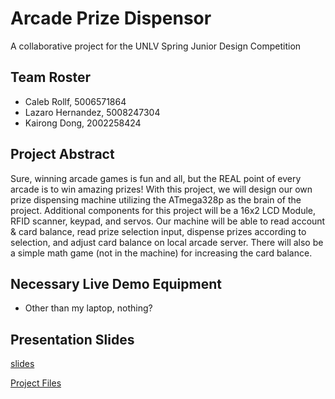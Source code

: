 # Arcade Prize Dispensor
A collaborative project for the UNLV Spring Junior Design Competition

## Team Roster
* Caleb Rollf, 5006571864
* Lazaro Hernandez, 5008247304
* Kairong Dong, 2002258424

## Project Abstract
Sure, winning arcade games is fun and all, but the REAL point of every arcade is to win amazing prizes! With this project, we will design our own prize dispensing machine utilizing the ATmega328p as the brain of the project. Additional components for this project will be a 16x2 LCD Module, RFID scanner, keypad, and servos. Our machine will be able to read account & card balance, read prize selection input, dispense prizes according to selection, and adjust card balance on local arcade server. There will also be a simple math game (not in the machine) for increasing the card balance.

## Necessary Live Demo Equipment
* Other than my laptop, nothing?

## Presentation Slides 
[slides](https://docs.google.com/presentation/d/1KSzQ0fQuwS3C7kYbEdNlXino_Yl0O_45LhLpMbWt0EQ/edit?slide=id.g35134b99228_0_0#slide=id.g35134b99228_0_0)

[Project Files]()

